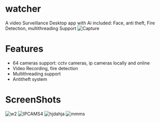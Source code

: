 # watcher
A video Surveillance Desktop app with Ai included: Face, anti theft, Fire Detection, multithreading Support
![Capture](https://github.com/user-attachments/assets/ba5415ea-b183-4c17-8fe7-fc585a781a4d)

# Features
- 64 cameras support: cctv cameras, ip cameras locally and online
- Video Recording, fire detection
- Multithreading support
- Antitheft system
# ScreenShots
![w2](https://github.com/user-attachments/assets/02b10ded-ab14-4f07-9c98-633ee6f809bb)
![IPCAMS4](https://github.com/user-attachments/assets/fc467af6-0c8a-4a2c-9ab6-2b8caea5a562)
![hjdahja](https://github.com/user-attachments/assets/b90f67b2-b378-453c-bfdf-229360569a55)
![mmms](https://github.com/user-attachments/assets/6683e8ba-b128-4d05-bddf-248eeaef4b57)





